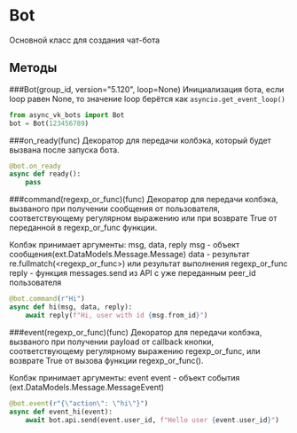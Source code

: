 # Bot
Основной класс для создания чат-бота

## Методы
###Bot(group_id, version="5.120", loop=None)
Инициализация бота, если loop равен None, то значение loop берётся как `asyncio.get_event_loop()`
```python
from async_vk_bots import Bot
bot = Bot(123456789)
```

###on_ready(func)
Декоратор для передачи колбэка, который будет вызвана после запуска бота.
```python
@bot.on_ready
async def ready():
    pass
```

###command(regexp_or_func)(func)
Декоратор для передачи колбэка, вызваного при получении сообщения от пользователя,
соответствующему регулярном выражению или при возврате True
от переданной в regexp_or_func функции.

Колбэк принимает аргументы: msg, data, reply
msg - объект сообщения(ext.DataModels.Message.Message)
data - результат re.fullmatch(<regexp_or_func>) или результат выполнения regexp_or_func
reply - функция messages.send из API с уже переданным peer_id пользователя
```python
@bot.command(r"Hi")
async def hi(msg, data, reply):
    await reply(f"Hi, user with id {msg.from_id}")
```

###event(regexp_or_func)(func)
Декоратор для передачи колбэка, вызваного при получении payload
от callback кнопки, соответствующему регулярному выражению regexp_or_func,
или возврате True от вызова функции regexp_or_func().

Колбэк принимает аргументы: event
event - объект события (ext.DataModels.Message.MessageEvent)
```python
@bot.event(r"{\"action\": \"hi\"}")
async def event_hi(event):
    await bot.api.send(event.user_id, f"Hello user {event.user_id}")
```
